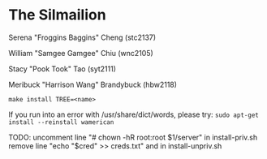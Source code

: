 # The Silmailion

Serena "Froggins Baggins" Cheng (stc2137)

William "Samgee Gamgee" Chiu (wnc2105)

Stacy "Pook Took" Tao (syt2111)

Meribuck "Harrison Wang" Brandybuck (hbw2118)


`make install TREE=<name>`


If you run into an error with /usr/share/dict/words, please try:
`sudo apt-get install --reinstall wamerican`



TODO:
uncomment line "# chown -hR root:root $1/server" in install-priv.sh
remove line "echo "$cred" >> creds.txt" and in install-unpriv.sh
